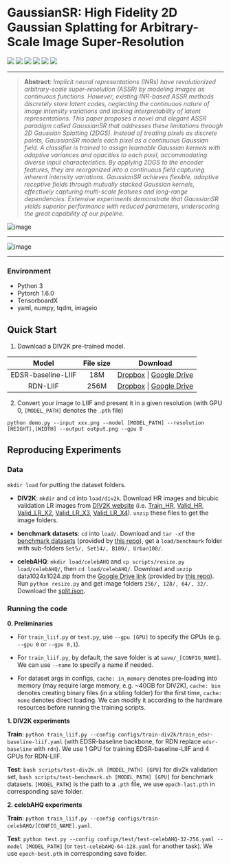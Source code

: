 # GaussianSR: High Fidelity 2D Gaussian Splatting for Arbitrary-Scale Image Super-Resolution
[![](https://img.shields.io/badge/Dataset-🔰DIV2K-blue.svg)](https://data.vision.ee.ethz.ch/cvl/DIV2K/) [![](https://img.shields.io/badge/Dataset-🔰Set5-blue.svg)](https://cv.snu.ac.kr/research/EDSR/benchmark.tar) [![](https://img.shields.io/badge/Dataset-🔰BSD100-blue.svg)](https://cv.snu.ac.kr/research/EDSR/benchmark.tar) [![](https://img.shields.io/badge/Dataset-🔰Urban100-blue.svg)](https://cv.snu.ac.kr/research/EDSR/benchmark.tar) [![](https://img.shields.io/badge/Dataset-🔰General100-blue.svg)](https://drive.google.com/drive/folders/1satiNXA73tksZjormVquIlsdbhMVdq2M?usp=drive_link) [![](https://img.shields.io/badge/Dataset-🔰Manga109-blue.svg)](https://drive.google.com/drive/folders/1k2GriT5t3wh9T4Hi4J1OELL83dsM4Z_o?usp=drive_link)
***
>**Abstract**: _Implicit neural representations (INRs) have revolutionized arbitrary-scale super-resolution (ASSR) by modeling images as continuous functions. However, existing INR-based ASSR methods discretely store latent codes, neglecting the continuous nature of image intensity variations and lacking interpretability of latent representations. This paper proposes a novel and elegant ASSR paradigm called GaussianSR that addresses these limitations through 2D Gaussian Splatting (2DGS). Instead of treating pixels as discrete points, GaussianSR models each pixel as a continuous Gaussian field. A classifier is trained to assign learnable Gaussian kernels with adaptive variances and opacities to each pixel, accommodating diverse input characteristics. By applying 2DGS to the encoder features, they are reorganized into a continuous field capturing inherent intensity variations. GaussianSR achieves flexible, adaptive receptive fields through mutually stacked Gaussian kernels, effectively capturing multi-scale features and long-range dependencies. Extensive experiments demonstrate that GaussianSR yields superior performance with reduced parameters, underscoring the great capability of our pipeline._
>
![image](![image](https://github.com/tljxyys/GaussianSR/blob/main/fig/Figure_1.png))
***
![image](![image](https://github.com/tljxyys/GaussianSR/blob/main/fig/Figure_2.png))
***
### Environment
- Python 3
- Pytorch 1.6.0
- TensorboardX
- yaml, numpy, tqdm, imageio

## Quick Start

1. Download a DIV2K pre-trained model.

Model|File size|Download
:-:|:-:|:-:
EDSR-baseline-LIIF|18M|[Dropbox](https://www.dropbox.com/s/6f402wcn4v83w2v/edsr-baseline-liif.pth?dl=0) &#124; [Google Drive](https://drive.google.com/file/d/1wBHSrgPLOHL_QVhPAIAcDC30KSJLf67x/view?usp=sharing)
RDN-LIIF|256M|[Dropbox](https://www.dropbox.com/s/mzha6ll9kb9bwy0/rdn-liif.pth?dl=0) &#124; [Google Drive](https://drive.google.com/file/d/1xaAx6lBVVw_PJ3YVp02h3k4HuOAXcUkt/view?usp=sharing)

2. Convert your image to LIIF and present it in a given resolution (with GPU 0, `[MODEL_PATH]` denotes the `.pth` file)

```
python demo.py --input xxx.png --model [MODEL_PATH] --resolution [HEIGHT],[WIDTH] --output output.png --gpu 0
```

## Reproducing Experiments

### Data

`mkdir load` for putting the dataset folders.

- **DIV2K**: `mkdir` and `cd` into `load/div2k`. Download HR images and bicubic validation LR images from [DIV2K website](https://data.vision.ee.ethz.ch/cvl/DIV2K/) (i.e. [Train_HR](http://data.vision.ee.ethz.ch/cvl/DIV2K/DIV2K_train_HR.zip), [Valid_HR](http://data.vision.ee.ethz.ch/cvl/DIV2K/DIV2K_valid_HR.zip), [Valid_LR_X2](http://data.vision.ee.ethz.ch/cvl/DIV2K/DIV2K_valid_LR_bicubic_X2.zip), [Valid_LR_X3](http://data.vision.ee.ethz.ch/cvl/DIV2K/DIV2K_valid_LR_bicubic_X3.zip), [Valid_LR_X4](http://data.vision.ee.ethz.ch/cvl/DIV2K/DIV2K_valid_LR_bicubic_X4.zip)). `unzip` these files to get the image folders.

- **benchmark datasets**: `cd` into `load/`. Download and `tar -xf` the [benchmark datasets](https://cv.snu.ac.kr/research/EDSR/benchmark.tar) (provided by [this repo](https://github.com/thstkdgus35/EDSR-PyTorch)), get a `load/benchmark` folder with sub-folders `Set5/, Set14/, B100/, Urban100/`.

- **celebAHQ**: `mkdir load/celebAHQ` and `cp scripts/resize.py load/celebAHQ/`, then `cd load/celebAHQ/`. Download and `unzip` data1024x1024.zip from the [Google Drive link](https://drive.google.com/drive/folders/11Vz0fqHS2rXDb5pprgTjpD7S2BAJhi1P?usp=sharing) (provided by [this repo](github.com/suvojit-0x55aa/celebA-HQ-dataset-download)). Run `python resize.py` and get image folders `256/, 128/, 64/, 32/`. Download the [split.json](https://www.dropbox.com/s/2qeijojdjzvp3b9/split.json?dl=0).

### Running the code

**0. Preliminaries**

- For `train_liif.py` or `test.py`, use `--gpu [GPU]` to specify the GPUs (e.g. `--gpu 0` or `--gpu 0,1`).

- For `train_liif.py`, by default, the save folder is at `save/_[CONFIG_NAME]`. We can use `--name` to specify a name if needed.

- For dataset args in configs, `cache: in_memory` denotes pre-loading into memory (may require large memory, e.g. ~40GB for DIV2K), `cache: bin` denotes creating binary files (in a sibling folder) for the first time, `cache: none` denotes direct loading. We can modify it according to the hardware resources before running the training scripts.

**1. DIV2K experiments**

**Train**: `python train_liif.py --config configs/train-div2k/train_edsr-baseline-liif.yaml` (with EDSR-baseline backbone, for RDN replace `edsr-baseline` with `rdn`). We use 1 GPU for training EDSR-baseline-LIIF and 4 GPUs for RDN-LIIF.

**Test**: `bash scripts/test-div2k.sh [MODEL_PATH] [GPU]` for div2k validation set, `bash scripts/test-benchmark.sh [MODEL_PATH] [GPU]` for benchmark datasets. `[MODEL_PATH]` is the path to a `.pth` file, we use `epoch-last.pth` in corresponding save folder.

**2. celebAHQ experiments**

**Train**: `python train_liif.py --config configs/train-celebAHQ/[CONFIG_NAME].yaml`.

**Test**: `python test.py --config configs/test/test-celebAHQ-32-256.yaml --model [MODEL_PATH]` (or `test-celebAHQ-64-128.yaml` for another task). We use `epoch-best.pth` in corresponding save folder.
